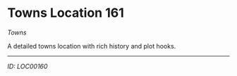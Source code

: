 # Towns Location 161

*Towns*

A detailed towns location with rich history and plot hooks.

---
*ID: LOC00160*